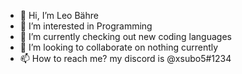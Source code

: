 - 👋 Hi, I’m Leo Bähre
- 👀 I’m interested in Programming
- 🌱 I’m currently checking out new coding languages
- 💞️ I’m looking to collaborate on nothing currently
- 📫 How to reach me? my discord is @xsubo5#1234
